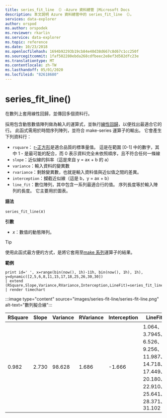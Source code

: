 ```yaml
---
title: series_fit_line （）-Azure 資料總管 |Microsoft Docs
description: 本文說明 Azure 資料總管中的 series_fit_line （）。
services: data-explorer
author: orspod
ms.author: orspodek
ms.reviewer: rkarlin
ms.service: data-explorer
ms.topic: reference
ms.date: 10/23/2018
ms.openlocfilehash: 1694b92293b19cb84e40d38d667c8d67c1cc250f
ms.sourcegitcommit: 1faf502280ebda268cdfbeec2e8ef3d582dfc23e
ms.translationtype: MT
ms.contentlocale: zh-TW
ms.lasthandoff: 05/01/2020
ms.locfileid: "82618680"
---
```

# <a name="series_fit_line"></a>series_fit_line()

在數列上套用線性回歸，並傳回多個資料行。  

採用包含動態數值陣列做為輸入的運算式，並執行[線性回歸](https://en.wikipedia.org/wiki/Line_fitting)，以便找出最適合它的行。 此函式需用於時間序列陣列，並符合 make-series 運算子的輸出。 它會產生下列資料行：
* `rsquare`： [r-正方形](https://en.wikipedia.org/wiki/Coefficient_of_determination)是適合品質的標準量值。 這是在範圍 [0-1] 中的數字，其中 1 - 是最可能的配合，而 0 表示資料完全未依照順序，且不符合任何一條線 
* `slope`：近似線的斜率（這是來自 y = ax + b 的 a）
* `variance`：輸入資料的變異數
* `rvariance`：剩餘變異數，也就是輸入資料值與近似值之間的差異。
* `interception`：攔截近似線（這是 b，y = ax + b）
* `line_fit`：數位陣列，其中包含一系列最適合行的值。 序列長度等於輸入陣列的長度。 它主要用於圖表。

**語法**

`series_fit_line(`*x*`)`

**引數**

* *x*：數值的動態陣列。

> [!TIP]
> 使用此函式最方便的方式，是將它套用至[make 系列](make-seriesoperator.md)運算子的結果。

**範例**

```kusto
print id=' ', x=range(bin(now(), 1h)-11h, bin(now(), 1h), 1h), y=dynamic([2,5,6,8,11,15,17,18,25,26,30,30])
| extend (RSquare,Slope,Variance,RVariance,Interception,LineFit)=series_fit_line(y)
| render timechart
```

:::image type="content" source="images/series-fit-line/series-fit-line.png" alt-text="數列擬合線":::

| RSquare | Slope | Variance | RVariance | Interception | LineFit                                                                                     |
|---------|-------|----------|-----------|--------------|---------------------------------------------------------------------------------------------|
| 0.982   | 2.730 | 98.628   | 1.686     | -1.666       | 1.064、3.7945、6.526、9.256、11.987、14.718、17.449、20.180、22.910、25.641、28.371、31.102 |